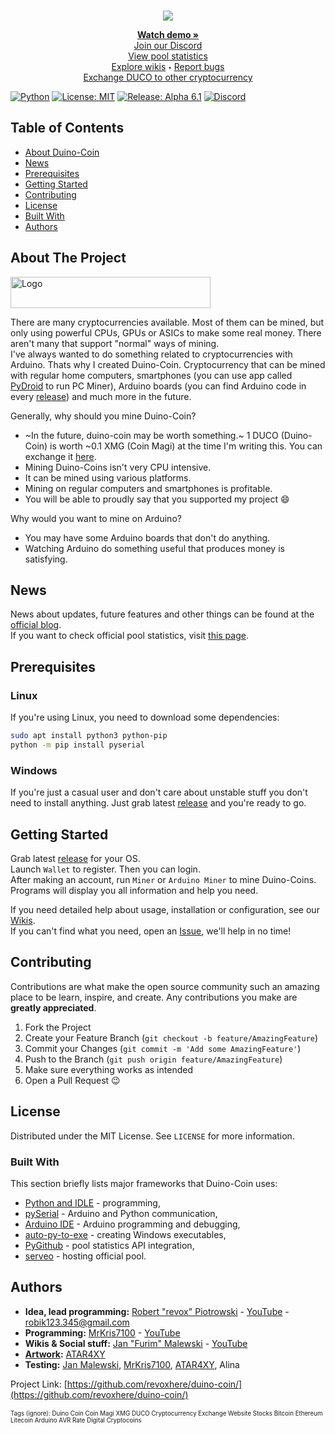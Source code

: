 <!--
*** Official duino coin readme
*** copyright by revox, 2019
*** Thanks to: othneildrew for providing nice template! :)
-->

<!-- LOGO -->
<br />
<p align="center">
  <a href="https://github.com/revoxhere/duino-coin">
    <img src="https://i.imgur.com/ZRRGDjs.png">
  </a>

  <!-- <h3 align="center">An innovative cryptocurrency project</h3> -->

  <p align="center"> 
    <a href="https://www.youtube.com/watch?v=9yHtVmlm4oI"><strong>Watch demo »</strong></a>
    <br>
    <a href="https://discord.gg/qa88ZYM">Join our Discord</a>
    <br>
    <a href="https://revoxhere.github.io/duco-statistics/">View pool statistics</a>
    <br>
    <a href="https://github.com/revoxhere/duino-coin/wiki">Explore wikis</a>
    <sub><sup>•</sub></sup>
    <a href="https://github.com/revoxhere/duino-coin/issues">Report bugs</a>
    <br>
    <a href="https://revoxhere.github.io/duco-exchange/">Exchange DUCO to other cryptocurrency</a>
    <br>
    <!--<a href="https://github.com/MrKris7100">Explore DUCOv2 - cryptocurrency with XMG inregraton</a>-->
  </p>
</p>

[![Python](https://img.shields.io/badge/Python-3.7-green.svg)](https://github.com/revoxhere/duino-coin/search?l=py)
[![License: MIT](https://img.shields.io/badge/License-MIT-yellow.svg)](https://opensource.org/licenses/MIT)
[![Release: Alpha 6.1](https://img.shields.io/badge/Release-Alpha_6.1-red.svg)](https://github.com/revoxhere/duino-coin/releases/tag/alpha-6.1)
[![Discord](https://img.shields.io/discord/604697675430101003.svg?color=Blue&label=Discord&logo=Discord)](https://discord.gg/qa88ZYM)

<!-- TABLE OF CONTENTS -->
## Table of Contents

* [About Duino-Coin](#about-the-project)
* [News](#news)
* [Prerequisites](#prerequisites)
* [Getting Started](#getting-started)
* [Contributing](#contributing)
* [License](#license)
* [Built With](#built-with)
* [Authors](#authors)


<!-- ABOUT THE PROJECT -->
## About The Project

 <a href="https://github.com/revoxhere/duino-coin">
  <img src="https://i.imgur.com/XxdhsUm.png" alt="Logo" width="320" height="50">
 </a>

There are many cryptocurrencies available. Most of them can be mined, but only using powerful CPUs, GPUs or ASICs to make some real money. There aren't many that support "normal" ways of mining. <br>
I've always wanted to do something related to cryptocurrencies with Arduino. Thats why I created Duino-Coin. Cryptocurrency that can be mined with regular home computers, smartphones (you can use app called [PyDroid](https://play.google.com/store/apps/details?id=ru.iiec.pydroid3) to run PC Miner), Arduino boards (you can find Arduino code in every [release](https://github.com/revoxhere/duino-coin/releases)) and much more in the future.

Generally, why should you mine Duino-Coin?
* ~In the future, duino-coin may be worth something.~ 1 DUCO (Duino-Coin) is worth ~0.1 XMG (Coin Magi) at the time I'm writing this. You can exchange it [here](https://revoxhere.github.io/duco-exchange/).
* Mining Duino-Coins isn't very CPU intensive.
* It can be mined using various platforms.
* Mining on regular computers and smartphones is profitable.
* You will be able to proudly say that you supported my project :smile:

Why would you want to mine on Arduino?
* You may have some Arduino boards that don't do anything.
* Watching Arduino do something useful that produces money is satisfying.

## News

News about updates, future features and other things can be found at the [official blog](https://revoxhere.github.io/duino-coin/). <br>
If you want to check official pool statistics, visit [this page](https://revoxhere.github.io/duco-statistics/).

## Prerequisites

### Linux
If you're using Linux, you need to download some dependencies:
```bash
sudo apt install python3 python-pip
python -m pip install pyserial
```
### Windows
If you're just a casual user and don't care about unstable stuff you don't need to install anything. Just grab latest [release](https://github.com/revoxhere/duino-coin/releases) and you're ready to go.

## Getting Started

Grab latest [release](https://github.com/revoxhere/duino-coin/releases) for your OS. <br>
Launch `Wallet` to register. Then you can login. <br>
After making an account, run `Miner` or `Arduino Miner` to mine Duino-Coins. <br>
Programs will display you all information and help you need. <br>

If you need detailed help about usage, installation or configuration, see our [Wikis](https://github.com/revoxhere/duino-coin/wiki). <br>
If you can't find what you need, open an [Issue](https://github.com/revoxhere/duino-coin/issues), we'll help in no time!

<!-- CONTRIBUTING -->
## Contributing

Contributions are what make the open source community such an amazing place to be learn, inspire, and create. 
Any contributions you make are **greatly appreciated**.

1. Fork the Project
2. Create your Feature Branch (`git checkout -b feature/AmazingFeature`)
3. Commit your Changes (`git commit -m 'Add some AmazingFeature'`)
4. Push to the Branch (`git push origin feature/AmazingFeature`)
5. Make sure everything works as intended
6. Open a Pull Request :wink:

<!-- LICENSE -->
## License

Distributed under the MIT License. See `LICENSE` for more information.

### Built With
This section briefly lists major frameworks that Duino-Coin uses:
* [Python and IDLE](https://www.python.org) - programming,
* [pySerial](https://pythonhosted.org/pyserial/) - Arduino and Python communication,
* [Arduino IDE](https://www.arduino.cc) - Arduino programming and debugging,
* [auto-py-to-exe](https://pypi.org/project/auto-py-to-exe/) - creating Windows executables,
* [PyGithub](https://github.com/PyGithub/PyGithub) - pool statistics API integration,
* [serveo](https://serveo.net) - hosting official pool.

<!-- AUTHORS -->
## Authors

* **Idea, lead programming:** [Robert "revox" Piotrowski](https://github.com/revoxhere/) - [YouTube](https://youtube.com/c/reVox96) - robik123.345@gmail.com
* **Programming:** [MrKris7100](https://github.com/MrKris7100) - [YouTube](https://www.youtube.com/user/MrKris7100) 
* **Wikis & Social stuff:** [Jan "Furim" Malewski](https://github.com/Furim) - [YouTube](https://www.youtube.com/channel/UCKxFuOCalYxlQoS7R6zilRQ)
* **[Artwork](https://i.imgur.com/ZRRGDjs.png):** [ATAR4XY](https://www.youtube.com/channel/UC-gf5ejhDuAc_LMxvugPXbg)
* **Testing:** [Jan Malewski](https://www.youtube.com/channel/UCKxFuOCalYxlQoS7R6zilRQ), [MrKris7100](https://www.youtube.com/user/MrKris7100), [ATAR4XY](https://www.youtube.com/channel/UC-gf5ejhDuAc_LMxvugPXbg), Alina

Project Link: [https://github.com/revoxhere/duino-coin/](https://github.com/revoxhere/duino-coin/) <br> <br>
<sup><sub>Tags (ignore): Duino Coin Coin Magi XMG DUCO Cryptocurrency Exchange Website Stocks Bitcoin Ethereum Litecoin Arduino AVR Rate Digital Cryptocoins
